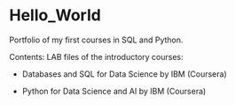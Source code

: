 # Hello_World
Portfolio of my first courses in SQL and Python.

Contents: LAB files of the introductory courses:

- Databases and SQL for Data Science by IBM (Coursera)

- Python for Data Science and AI by IBM (Coursera)
